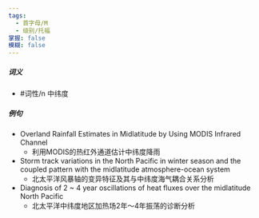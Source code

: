 ```yaml
---
tags:
  - 首字母/M
  - 级别/托福
掌握: false
模糊: false
---
```

##### 词义
- #词性/n  中纬度
##### 例句
- Overland Rainfall Estimates in Midlatitude by Using MODIS Infrared Channel
	- 利用MODIS的热红外通道估计中纬度降雨
- Storm track variations in the North Pacific in winter season and the coupled pattern with the midlatitude atmosphere-ocean system
	- 北太平洋风暴轴的变异特征及其与中纬度海气耦合关系分析
- Diagnosis of 2 ~ 4 year oscillations of heat fluxes over the midlatitude North Pacific
	- 北太平洋中纬度地区加热场2年～4年振荡的诊断分析
